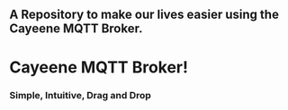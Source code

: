 ## A Repository to make our lives easier using the Cayeene MQTT Broker. 

# Cayeene MQTT Broker! 
   
### Simple, Intuitive, Drag and Drop
